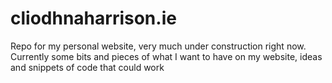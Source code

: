 # cliodhnaharrison.ie
Repo for my personal website, very much under construction right now.
Currently some bits and pieces of what I want to have on my website, ideas and snippets of code that could work
